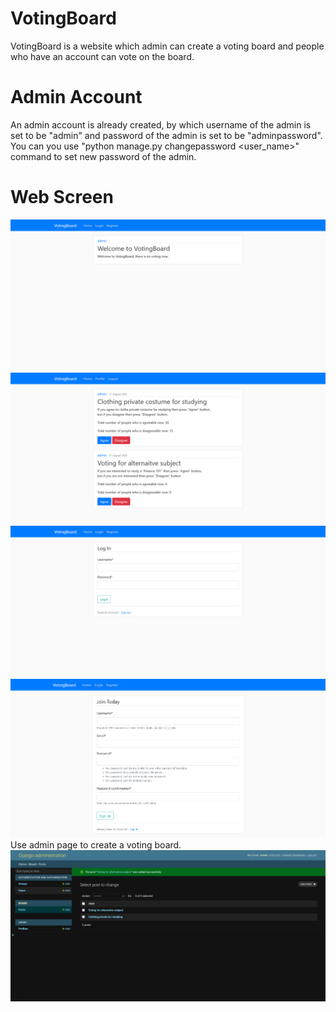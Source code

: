 # VotingBoard
VotingBoard is a website which admin can create a voting board and people who have an account can vote on the board.
# Admin Account
An admin account is already created, by which username of the admin is set to be "admin" and password of the admin is set to be "adminpassword".
You can you use "python manage.py changepassword <user_name>" command to set new password of the admin.
# Web Screen
![](screenshot1.png)
![](screenshot2.png)
![](screenshot3.png)
![](screenshot4.png)
Use admin page to create a voting board.
![](screenshot5.png)
